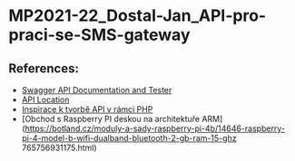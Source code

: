 # MP2021-22_Dostal-Jan_API-pro-praci-se-SMS-gateway

## References:
* [Swagger API Documentation and Tester](https://liberec.cliquo.cz/php/smsgateway/swagger/)
* [API Location](https://liberec.cliquo.cz/smsgateway/api)
* [Inspirace k tvorbě API v rámci PHP](https://dev.to/shahbaz17/build-a-simple-rest-api-in-php-2edl)
* [Obchod s Raspberry PI deskou na architektuře ARM](https://botland.cz/moduly-a-sady-raspberry-pi-4b/14646-raspberry-pi-4-model-b-wifi-dualband-bluetooth-2-gb-ram-15-ghz 765756931175.html)
